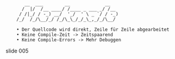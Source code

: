            __  ___        __             __
          /  |/  /__ ____/ /____ _ ___ _/ /__
         / /|_/ / -_) __/  '_/  ' \ _ `/ / -_)
        /_/  /_/\__/_/ /_/\_\_/_/_\_,_/_/\__/

        • Der Quellcode wird direkt, Zeile für Zeile abgearbeitet
        • Keine Compile-Zeit -> Zeitspaarend
        • Keine Compile-Errors -> Mehr Debuggen

















































































slide 005

